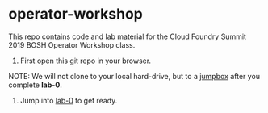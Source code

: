 # operator-workshop

This repo contains code and lab material for the Cloud Foundry Summit 2019 BOSH Operator Workshop class.

1. First open this git repo in your browser.

NOTE: We will not clone to your local hard-drive, but to a [jumpbox][jumpbox] after you complete **lab-0**.

1. Jump into [lab-0][lab-0] to get ready.

[lab-0]:   https://github.com/starkandwayne/operator-workshop/tree/master/student/lab-0
[jumpbox]: https://en.wikipedia.org/wiki/Jump_server

